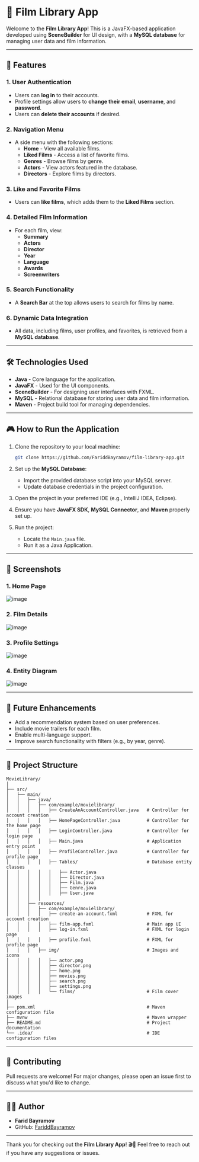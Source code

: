 # 🎥 Film Library App

Welcome to the **Film Library App**! This is a JavaFX-based application developed using **SceneBuilder** for UI design, with a **MySQL database** for managing user data and film information.

---

## 🚀 Features

### 1. **User Authentication**

- Users can **log in** to their accounts.
- Profile settings allow users to **change their email**, **username**, and **password**.
- Users can **delete their accounts** if desired.

### 2. **Navigation Menu**

- A side menu with the following sections:
  - **Home** - View all available films.
  - **Liked Films** - Access a list of favorite films.
  - **Genres** - Browse films by genre.
  - **Actors** - View actors featured in the database.
  - **Directors** - Explore films by directors.

### 3. **Like and Favorite Films**

- Users can **like films**, which adds them to the **Liked Films** section.

### 4. **Detailed Film Information**

- For each film, view:
  - **Summary**
  - **Actors**
  - **Director**
  - **Year**
  - **Language**
  - **Awards**
  - **Screenwriters**

### 5. **Search Functionality**

- A **Search Bar** at the top allows users to search for films by name.

### 6. **Dynamic Data Integration**

- All data, including films, user profiles, and favorites, is retrieved from a **MySQL database**.

---

## 🛠️ Technologies Used

- **Java** - Core language for the application.
- **JavaFX** - Used for the UI components.
- **SceneBuilder** - For designing user interfaces with FXML.
- **MySQL** - Relational database for storing user data and film information.
- **Maven** - Project build tool for managing dependencies.

---

## 🎮 How to Run the Application

1. Clone the repository to your local machine:

   ```bash
   git clone https://github.com/FariddBayramov/film-library-app.git
   ```

2. Set up the **MySQL Database**:

   - Import the provided database script into your MySQL server.
   - Update database credentials in the project configuration.

3. Open the project in your preferred IDE (e.g., IntelliJ IDEA, Eclipse).

4. Ensure you have **JavaFX SDK**, **MySQL Connector**, and **Maven** properly set up.

5. Run the project:

   - Locate the `Main.java` file.
   - Run it as a Java Application.

---

## 📸 Screenshots


### 1. Home Page

![image](https://github.com/FaridBy/Film-Library-App-With-Database/assets/105610848/63e92700-7cda-46bc-853c-f051b2768307)

### 2. Film Details

![image](https://github.com/FaridBy/Film-Library-App-With-Database/assets/105610848/3616e2ae-3d01-4d1a-9999-27022cf3bbf0)

### 3. Profile Settings

![image](https://github.com/FaridBy/Film-Library-App-With-Database/assets/105610848/9d2ed8e6-62a5-4533-ac29-c003a6f54c58)

### 4. Entity Diagram

![image](https://github.com/FaridBy/Film-Library-App-With-Database/assets/105610848/b81d0277-c674-4e50-bebd-557e3a6105c8)

---

## 🎯 Future Enhancements

- Add a recommendation system based on user preferences.
- Include movie trailers for each film.
- Enable multi-language support.
- Improve search functionality with filters (e.g., by year, genre).

---

## 📝 Project Structure

```plaintext
MovieLibrary/
│
├── src/
│   ├── main/
│   │   ├── java/
│   │   │   ├── com/example/movielibrary/
│   │   │   │   ├── CreateAnAccountController.java   # Controller for account creation
│   │   │   │   ├── HomePageController.java          # Controller for the home page
│   │   │   │   ├── LoginController.java             # Controller for login page
│   │   │   │   ├── Main.java                        # Application entry point
│   │   │   │   ├── ProfileController.java           # Controller for profile page
│   │   │   │   ├── Tables/                          # Database entity classes
│   │   │   │   │   ├── Actor.java
│   │   │   │   │   ├── Director.java
│   │   │   │   │   ├── Film.java
│   │   │   │   │   ├── Genre.java
│   │   │   │   │   ├── User.java
│   │   │   │
│   │   ├── resources/
│   │   │   ├── com/example/movielibrary/
│   │   │   │   ├── create-an-account.fxml           # FXML for account creation
│   │   │   │   ├── film-app.fxml                    # Main app UI
│   │   │   │   ├── log-in.fxml                      # FXML for login page
│   │   │   │   ├── profile.fxml                     # FXML for profile page
│   │   │   ├── img/                                 # Images and icons
│   │   │   │   ├── actor.png
│   │   │   │   ├── director.png
│   │   │   │   ├── home.png
│   │   │   │   ├── movies.png
│   │   │   │   ├── search.png
│   │   │   │   ├── settings.png
│   │   │   │   └── films/                           # Film cover images
│
├── pom.xml                                          # Maven configuration file
├── mvnw                                             # Maven wrapper
├── README.md                                        # Project documentation
└── .idea/                                           # IDE configuration files
```

---

## 🤝 Contributing

Pull requests are welcome! For major changes, please open an issue first to discuss what you'd like to change.

---

## 🧑‍💻 Author

- **Farid Bayramov** 
- GitHub: [FariddBayramov](https://github.com/FariddBayramov)

---


Thank you for checking out the **Film Library App**! 🎬🍿 Feel free to reach out if you have any suggestions or issues.








